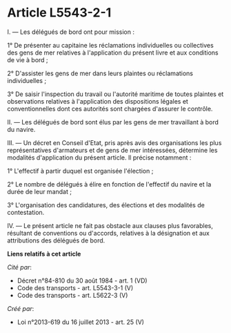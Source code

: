 # Article L5543-2-1

I. ― Les délégués de bord ont pour mission : 

1° De présenter au capitaine les réclamations individuelles ou collectives des gens de mer relatives à l'application du
présent livre et aux conditions de vie à bord ; 

2° D'assister les gens de mer dans leurs plaintes ou réclamations individuelles ; 

3° De saisir l'inspection du travail ou l'autorité maritime de toutes plaintes et observations relatives à l'application des
dispositions légales et conventionnelles dont ces autorités sont chargées d'assurer le contrôle. 

II. ― Les délégués de bord sont élus par les gens de mer travaillant à bord du navire. 

III. ― Un décret en Conseil d'Etat, pris après avis des organisations les plus représentatives d'armateurs et de gens de mer
intéressées, détermine les modalités d'application du présent article. Il précise notamment : 

1° L'effectif à partir duquel est organisée l'élection ; 

2° Le nombre de délégués à élire en fonction de l'effectif du navire et la durée de leur mandat ; 

3° L'organisation des candidatures, des élections et des modalités de contestation. 

IV. ― Le présent article ne fait pas obstacle aux clauses plus favorables, résultant de conventions ou d'accords, relatives à
la désignation et aux attributions des délégués de bord.

**Liens relatifs à cet article**

_Cité par_:

  - Décret n°84-810 du 30 août 1984 - art. 1 (VD)
  - Code des transports - art. L5543-3-1 (V)
  - Code des transports - art. L5622-3 (V)

_Créé par_:

  - Loi n°2013-619 du 16 juillet 2013 - art. 25 (V)
